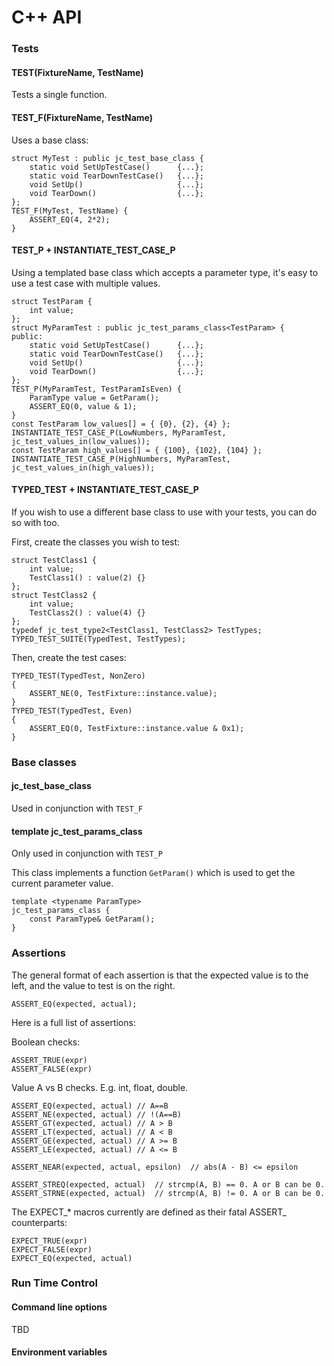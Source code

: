 # C++ API

### Tests

#### TEST(FixtureName, TestName)

Tests a single function.

#### TEST_F(FixtureName, TestName)

Uses a base class:

    struct MyTest : public jc_test_base_class {
        static void SetUpTestCase()      {...};
        static void TearDownTestCase()   {...};
        void SetUp()                     {...};
        void TearDown()                  {...};
    };
    TEST_F(MyTest, TestName) {
        ASSERT_EQ(4, 2*2);
    }

#### TEST_P + INSTANTIATE_TEST_CASE_P

Using a templated base class which accepts a parameter type,
it's easy to use a test case with multiple values.

    struct TestParam {
        int value;
    };
    struct MyParamTest : public jc_test_params_class<TestParam> {
    public:
        static void SetUpTestCase()      {...};
        static void TearDownTestCase()   {...};
        void SetUp()                     {...};
        void TearDown()                  {...};
    };
    TEST_P(MyParamTest, TestParamIsEven) {
        ParamType value = GetParam();
        ASSERT_EQ(0, value & 1);
    }
    const TestParam low_values[] = { {0}, {2}, {4} };
    INSTANTIATE_TEST_CASE_P(LowNumbers, MyParamTest, jc_test_values_in(low_values));
    const TestParam high_values[] = { {100}, {102}, {104} };
    INSTANTIATE_TEST_CASE_P(HighNumbers, MyParamTest, jc_test_values_in(high_values));

#### TYPED_TEST + INSTANTIATE_TEST_CASE_P

If you wish to use a different base class to use with your tests, you can do so with too.

First, create the classes you wish to test:

    struct TestClass1 {
        int value;
        TestClass1() : value(2) {}
    };
    struct TestClass2 {
        int value;
        TestClass2() : value(4) {}
    };
    typedef jc_test_type2<TestClass1, TestClass2> TestTypes;
    TYPED_TEST_SUITE(TypedTest, TestTypes);

Then, create the test cases:

    TYPED_TEST(TypedTest, NonZero)
    {
        ASSERT_NE(0, TestFixture::instance.value);
    }
    TYPED_TEST(TypedTest, Even)
    {
        ASSERT_EQ(0, TestFixture::instance.value & 0x1);
    }

### Base classes

#### jc_test_base_class

Used in conjunction with `TEST_F`

#### template <typename ParamType> jc_test_params_class<ParamType>

Only used in conjunction with `TEST_P`

This class implements a function `GetParam()` which is used to get the current parameter value.

    template <typename ParamType>
    jc_test_params_class {
        const ParamType& GetParam();
    }

### Assertions

The general format of each assertion is that the expected value is to the left,
and the value to test is on the right.

    ASSERT_EQ(expected, actual);

Here is a full list of assertions:

Boolean checks:

    ASSERT_TRUE(expr)
    ASSERT_FALSE(expr)

Value A vs B checks. E.g. int, float, double.

    ASSERT_EQ(expected, actual) // A==B
    ASSERT_NE(expected, actual) // !(A==B)
    ASSERT_GT(expected, actual) // A > B
    ASSERT_LT(expected, actual) // A < B
    ASSERT_GE(expected, actual) // A >= B
    ASSERT_LE(expected, actual) // A <= B

    ASSERT_NEAR(expected, actual, epsilon)  // abs(A - B) <= epsilon

    ASSERT_STREQ(expected, actual)  // strcmp(A, B) == 0. A or B can be 0.
    ASSERT_STRNE(expected, actual)  // strcmp(A, B) != 0. A or B can be 0.

The EXPECT_* macros currently are defined as their fatal ASSERT_ counterparts:

    EXPECT_TRUE(expr)
    EXPECT_FALSE(expr)
    EXPECT_EQ(expected, actual)


### Run Time Control

#### Command line options

TBD

#### Environment variables

